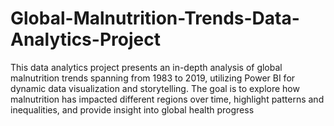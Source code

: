 # Global-Malnutrition-Trends-Data-Analytics-Project
This data analytics project presents an in-depth analysis of global malnutrition trends spanning from 1983 to 2019, utilizing Power BI for dynamic data visualization and storytelling. The goal is to explore how malnutrition has impacted different regions over time, highlight patterns and inequalities, and provide insight into global health progress
